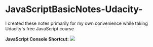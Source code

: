 # JavaScriptBasicNotes-Udacity-
I created these notes primarily for my own convenience while taking Udacity's free JavaScript course

**JavaScript Console Shortcut:**
![](Images/consoleIntro.png)
